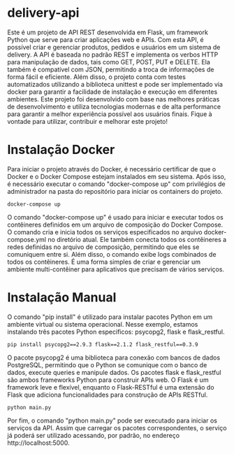 # delivery-api

Este é um projeto de API REST desenvolvida em Flask, um framework Python que serve para criar aplicações web e APIs. Com esta API, é possível criar e gerenciar produtos, pedidos e usuários em um sistema de delivery. A API é baseada no padrão REST e implementa os verbos HTTP para manipulação de dados, tais como GET, POST, PUT e DELETE. Ela também é compatível com JSON, permitindo a troca de informações de forma fácil e eficiente. Além disso, o projeto conta com testes automatizados utilizando a biblioteca unittest e pode ser implementado via docker para garantir a facilidade de instalação e execução em diferentes ambientes. Este projeto foi desenvolvido com base nas melhores práticas de desenvolvimento e utiliza tecnologias modernas e de alta performance para garantir a melhor experiência possível aos usuários finais. Fique à vontade para utilizar, contribuir e melhorar este projeto!

# Instalação Docker

Para iniciar o projeto através do Docker, é necessário certificar de que o Docker e o Docker Compose estejam instalados em seu sistema. Após isso, é necessário executar o comando "docker-compose up" com privilégios de administrador na pasta do repositório para iniciar os containers do projeto.

``` docker-compose up ```

O comando "docker-compose up" é usado para iniciar e executar todos os contêineres definidos em um arquivo de composição do Docker Compose. O comando cria e inicia todos os serviços especificados no arquivo docker-compose.yml no diretório atual. Ele também conecta todos os contêineres a redes definidas no arquivo de composição, permitindo que eles se comuniquem entre si. Além disso, o comando exibe logs combinados de todos os contêineres. É uma forma simples de criar e gerenciar um ambiente multi-contêiner para aplicativos que precisam de vários serviços.

# Instalação Manual

O comando "pip install" é utilizado para instalar pacotes Python em um ambiente virtual ou sistema operacional. Nesse exemplo, estamos instalando três pacotes Python especificos: psycopg2, flask e flask_restful.

``` pip install psycopg2==2.9.3 flask==2.1.2 flask_restful==0.3.9 ```

O pacote psycopg2 é uma biblioteca para conexão com bancos de dados PostgreSQL, permitindo que o Python se comunique com o banco de dados, execute queries e manipule dados. Os pacotes flask e flask_restful são ambos frameworks Python para construir APIs web. O Flask é um framework leve e flexível, enquanto o Flask-RESTful é uma extensão do Flask que adiciona funcionalidades para construção de APIs RESTful.

``` python main.py ```

Por fim, o comando "python main.py" pode ser executado para iniciar os serviços da API. Assim que carregar os pacotes correspondentes, o serviço já poderá ser utilizado acessando, por padrão, no endereço http://localhost:5000.

